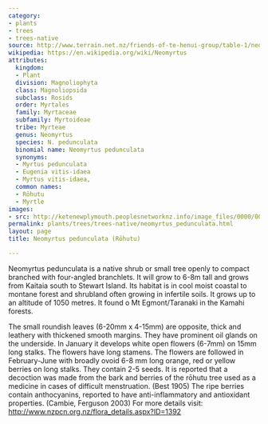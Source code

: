 ```yaml
---
category:
- plants
- trees
- trees-native
source: http://www.terrain.net.nz/friends-of-te-henui-group/table-1/neomyrtus-pedunculata-rohutu.html
wikipedia: https://en.wikipedia.org/wiki/Neomyrtus
attributes:
  kingdom:
  - Plant
  division: Magnoliophyta
  class: Magnoliopsida
  subclass: Rosids
  order: Myrtales
  family: Myrtaceae
  subfamily: Myrtoideae
  tribe: Myrteae
  genus: Neomyrtus
  species: N. pedunculata
  binomial name: Neomyrtus pedunculata
  synonyms:
  - Myrtus pedunculata
  - Eugenia vitis-idaea
  - Myrtus vitis-idaea,
  common names:
  - Rōhutu
  - Myrtle
images:
- src: http://ketenewplymouth.peoplesnetworknz.info/image_files/0000/0005/6299/Neomyrtus_pedunculata__Rohutu.JPG
permalink: plants/trees/trees-native/neomyrtus_pedunculata.html
layout: page
title: Neomyrtus pedunculata (Rōhutu)

---
```

Neomyrtus pedunculata is a native shrub or small tree openly to compact branched with four-angled branchlets. It will grow to 6-8m tall and grows from Kaitaia south to Stewart Island. Its habitat is in cool moist coastal to montane forest and shrubland often growing in infertile soils. It grows up to an altitude of 1050 metres. It found o Mt Egmont/Taranaki in the Kamahi forests.

The small roundish leaves (6-20mm x 4-15mm) are opposite, thick and leathery with thickened smooth margins. They have prominent oil glands on the underside. 
In January it develops white open flowers (6-7mm) on 15mm long stalks. The flowers have long stamens. The flowers are followed in February-June with broadly ovoid 6-8 mm long orange, red or yellow berries on long stalks. They contain 2-5 seeds.
It is reported that a decoction was made from the bark and berries of the rōhutu tree used as a medicine in cases of difficult menstruation. (Best 1905) The ripe berries contain anthocyanins, reported to have anti-inflammatory and antioxidant properties. (Cambie, Ferguson 2003)
For more details visit: <a href="http://www.nzpcn.org.nz/flora_details.aspx?ID=1392" target="_blank">http://www.nzpcn.org.nz/flora_details.aspx?ID=1392</a>
